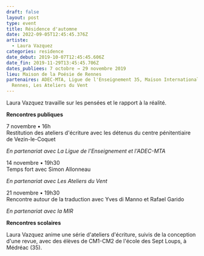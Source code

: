 ```yaml
---
draft: false
layout: post
type: event
title: Résidence d'automne
date: 2022-09-05T12:45:45.376Z
artiste:
  - Laura Vazquez
categories: residence
date_debut: 2019-10-07T12:45:45.606Z
date_fin: 2019-11-29T13:45:45.706Z
dates_publiees: 7 octobre → 29 novembre 2019
lieu: Maison de la Poésie de Rennes
partenaires: ADEC-MTA, Ligue de l'Enseignement 35, Maison Internationale de
  Rennes, Les Ateliers du Vent
---
```

Laura Vazquez travaille sur les pensées et le rapport à la réalité. 

**Rencontres publiques**

7 novembre • 16h\
Restitution des ateliers d'écriture avec les détenus du centre pénitentiaire de Vezin-le-Coquet

*En partenariat avec La Ligue de l'Enseignement et l'ADEC-MTA*

14 novembre • 19h30\
Temps fort avec Simon Allonneau

*En partenariat avec Les Ateliers du Vent*

21 novembre • 19h30\
Rencontre autour de la traduction avec Yves di Manno et Rafael Garido

*En partenariat avec la MIR*

**Rencontres scolaires**

Laura Vazquez anime une série d'ateliers d'écriture, suivis de la conception d'une revue, avec des élèves de CM1-CM2 de l'école des Sept Loups, à Médréac (35).